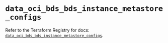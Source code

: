# `data_oci_bds_bds_instance_metastore_configs`

Refer to the Terraform Registry for docs: [`data_oci_bds_bds_instance_metastore_configs`](https://registry.terraform.io/providers/oracle/oci/6.37.0/docs/data-sources/bds_bds_instance_metastore_configs).
